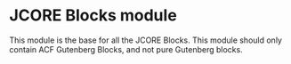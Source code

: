 # JCORE Blocks module

This module is the base for all the JCORE Blocks.
This module should only contain ACF Gutenberg Blocks, and not pure Gutenberg blocks.

